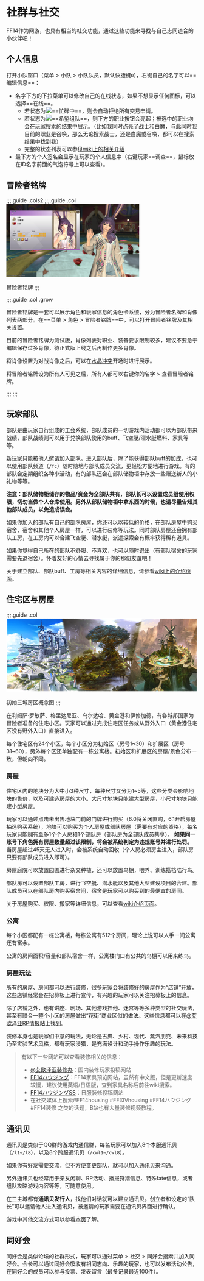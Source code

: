 # 社群与社交

FF14作为网游，也具有相当的社交功能，通过这些功能来寻找与自己志同道合的小伙伴吧！

## 个人信息

打开小队窗口（菜单 > 小队 > 小队队员，默认快捷键`O`），右键自己的名字可以==编辑信息==：
- 名字下方的下拉菜单可以修改自己的在线状态，如果不想显示任何图标，可以选择==在线==。
  - 若状态为<img src="/images/icons/061509.png" class="no-zoom sm-icon" />==忙碌中==，则会自动拒绝所有交易申请。
  - 若状态为<img src="/images/icons/061515.png" class="no-zoom sm-icon" />==希望组队==，则下方的职业按钮会亮起；被选中的职业均会在玩家搜索的结果中展示。（比如我同时点亮了战士和白魔，与此同时我目前的职业是召唤，那么无论搜索战士，还是白魔或召唤，都可以在搜索结果中找到我）
  - 完整的状态列表可以参见[wiki上的相关介绍](https://ff14.huijiwiki.com/wiki/%E5%9C%A8%E7%BA%BF%E7%8A%B6%E6%80%81)
- 最下方的个人签名会显示在玩家的个人信息中（右键玩家==调查==，鼠标放在ID名字前面的气泡符号上可以查看）。

## 冒险者铭牌


;;;.guide .cols2
;;;.guide .col
<img src="./social.assets/adventurerplate.jpg" width="350px" />

冒险者铭牌
;;;

;;;.guide .col .grow

冒险者铭牌是一套可以展示角色和玩家信息的角色卡系统，分为冒险者名牌和肖像列表两部分。在==菜单 > 角色 > 冒险者铭牌==中，可以打开冒险者铭牌及其相关设置。

目前的冒险者铭牌为测试版，肖像列表对职业、装备要求限制较多，建议不要急于编辑保存过多肖像，待正式版上线之后再制作更多肖像。

将肖像设置为对战肖像之后，可以在[水晶冲突](/topic/pvp.md)开场时进行展示。

将冒险者铭牌设为所有人可见之后，所有人都可以右键你的名字 > 查看冒险者铭牌。

;;;
;;;

## 玩家部队

部队是由玩家自行组成的工会系统，部队成员的一切游戏内活动都可以为部队带来战绩，部队战绩则可以用于兑换部队使用的buff、飞空艇/潜水艇燃料、家具等等。

新玩家只能被他人邀请加入部队。进入部队后，除了能获得部队buff的加成，也可以使用部队频道（`/fc`）随时随地与部队成员交流，更轻松方便地进行游戏。有的部队会定期组织各种小活动，有的部队还会在部队储物柜中存放一些赠送新人的小礼物等等。

**注意：部队储物柜储存的物品/资金为全部队共有，部队长可以设置成员组使用权限，切勿当做个人仓库使用。另外从部队储物柜中拿东西的时候，也请尽量告知其他部队成员，以免造成误会。**

如果你加入的部队有自己的部队房屋，你还可以以较低的价格，在部队房屋中购买宿舍，宿舍和其他个人房屋一样，可以进行装修等玩法。同时部队房屋还会拥有部队工房，在工房内可以合建飞空艇、潜水艇，派遣探索会有概率获得稀有道具。

如果你觉得自己所在的部队不舒服、不喜欢，也可以随时退出（有部队宿舍的玩家需要先退宿舍）。怀着友好的心情去寻找属于你的那份友谊吧！

关于建立部队、部队buff、工房等相关内容的详细信息，请参看[wiki上的介绍页面](https://ff14.huijiwiki.com/wiki/%E9%83%A8%E9%98%9F)。

## 住宅区与房屋

;;;.guide .col
<img src="./social.assets/housing.png" />

初始三城房区概念图
;;;

在利姆萨‧罗敏萨、格里达尼亚、乌尔达哈、黄金港和伊修加德，有各城邦国家为冒险者准备的住宅小区。玩家可以通过完成住宅区任务或从野外入口（黄金港住宅区没有野外入口）直接进入。

每个住宅区有24个小区，每个小区分为初始区（房号1~30）和扩展区（房号31~60），另外每个区还单独配有一栋公寓楼。初始区和扩展区的房屋/景色分布一致，但朝向不同。

### 房屋

住宅区内的地块分为大中小3种尺寸，每种尺寸又分为1~5等，这些分类会影响地块的售价，以及可建造房屋的大小。大尺寸地块只能建大型房屋，小尺寸地块只能建小型房屋。

玩家可以通过点击未出售地块门前的门牌进行购买（6.0将关闭直购，6.1开启房屋抽选购买系统），地块可以购买为个人房屋或部队房屋（需要有对应的资格），每名玩家只能拥有至多1个个人房和1个部队房（部队房为全部队成员共享）。 **如果同一账号下角色拥有房屋数量超过该限制，将会被系统判定为违规账号并进行处罚。** 当房屋超过45天无人进入时，会被系统自动回收（个人房必须房主进入，部队房只要有部队成员进入即可）。

房屋庭院可以放置园圃进行杂交种植，还可以放置鸟棚，喂养、训练搭档陆行鸟。

部队房可以设置部队工房，进行飞空艇、潜水艇以及其他大型建设项目的合建。部队成员可以在部队房内购买宿舍间，宿舍是玩家可以购买到的最便宜的房间。

关于房屋购买、权限、搬家等详细信息，可以查看[wiki介绍页面](https://ff14.huijiwiki.com/wiki/%E6%88%BF%E5%B1%8B)。

### 公寓

每个小区都配有一栋公寓楼，每栋公寓有512个房间，理论上说可以人手一间公寓还有富余。

公寓的房间面积/容量和部队宿舍一样，公寓楼门口有公共的鸟棚可以用来练鸟。

### 房屋玩法

所有的房屋、房间都可以进行装修，很多玩家会将装修好的房屋作为“店铺”开放，这些店铺经常会在招募板上进行宣传，有兴趣的玩家可以关注招募板上的信息。

除了店铺之外，也有讲座、剧场、其他游戏捏他、迷宫等等多种类型的社交玩法，甚至有联合一整个小区的房屋做出“花街”商业区似的做法。这些信息都可以在[@艾欧泽亚RP情报站](https://weibo.com/n/%E8%89%BE%E6%AC%A7%E6%B3%BD%E4%BA%9ARP%E6%83%85%E6%8A%A5%E7%AB%99)上找到。

装修本身也是玩家们中意的玩法，无论是古典、乡村、现代、蒸汽朋克、未来科技乃至实验艺术风格，都有玩家涉猎，是充满设计和动手操作乐趣的玩法。

> 有以下一些网站可以查看装修相关的信息：
> - [@艾欧泽亚装修办](https://weibo.com/u/6255557911)：国内装修玩家投稿网站
> - [FF14ハウジング](https://ff14housing.com/)：FF14家具预览网站，虽然有中文版，但是更新速度较慢，建议使用英语/日语版，查到家具名称后前往wiki搜索。
> - [FF14ハウジングSS](https://housingsnap.com/)：日服装修投稿网站
> - 在社交媒体上搜索#FF14housing #FFXIVhousing #FF14ハウジング #FF14装修 之类的话题，B站也有大量装修视频教程。

## 通讯贝

通讯贝是类似于QQ群的游戏内通信群，每名玩家可以加入8个本服通讯贝（`/l1~/l8`），以及8个跨服通讯贝（`/cwl1~/cwl8`）。

如果你有好友需要交流，但不方便变更部队，就可以加入通讯贝来沟通。

另外通讯贝也经常用于亲友闲聊、RP活动、播报狩猎信息、特殊fate信息，或者组队攻略游戏内容等等，可随意使用。

在三主城都有**通讯贝发行人**，找他们对话就可以建立通讯贝。创立者和设定的“队长”可以邀请他人进入通讯贝，被邀请的玩家需要在通讯贝界面进行确认。

游戏中其他交流方式可以参看[本页](/basic/communication.md)了解。

## 同好会

同好会是类似论坛的社群形式，玩家可以通过菜单 > 社交 > 同好会搜索并加入同好会。会长可以通过同好会吸收有相同志向、乐趣的玩家，也可以发布活动公告，在同好会的成员可以参与投票、发表留言（最多记录最近100件）。
